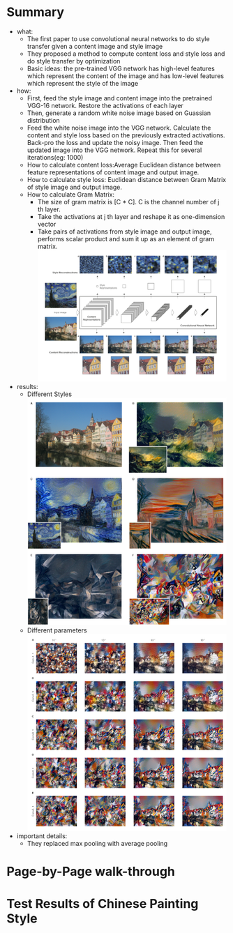 
# Summary
* what:
  * The first paper to use convolutional neural networks to do style transfer given a content image and style image
  * They proposed a method to compute content loss and style loss and do style transfer by optimization
  * Basic ideas: the pre-trained VGG network has high-level features which represent the content of the image and has
  low-level features which represent the style of the image
* how:
  * First, feed the style image and content image into the pretrained VGG-16 network. Restore the activations of each layer
  * Then, generate a random white noise image based on Guassian distribution
  * Feed the white noise image into the VGG network. Calculate the content and style loss based on the previously extracted activations.
  Back-pro the loss and update the noisy image. Then feed the updated image into the VGG network. Repeat this for several iterations(eg: 1000)
  * How to calculate content loss:Average Euclidean distance between feature representations of content image and output image.
  * How to calculate style loss: Euclidean distance between Gram Matrix of style image and output image.
  * How to calculate Gram Matrix:  
    * The size of gram matrix is [C * C]. C is the channel number of j th layer.
    * Take the activations at j th layer and reshape it as one-dimension vector
    * Take pairs of activations from style image and output image, performs scalar product and sum it up as an element of gram matrix.
![Structure Of Nets](images/structure_neural_style.png)
* results:
  * Different Styles
  ![result1](images/result1_neural_style.png)
  * Different parameters
  ![Structure Of Nets](images/result2_neural_style.png)
* important details:
  * They replaced max pooling with average pooling

# Page-by-Page walk-through
# Test Results of Chinese Painting Style
